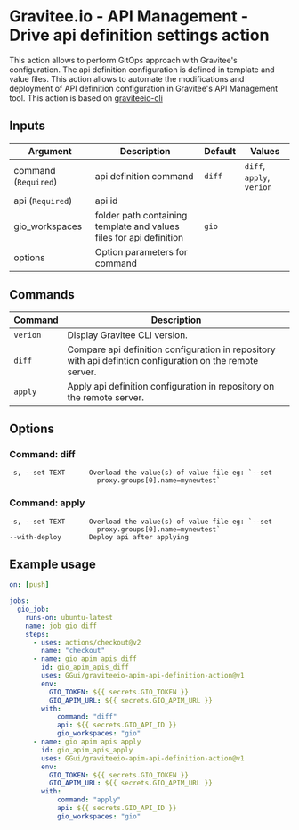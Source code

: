 # Gravitee.io - API Management - Drive api definition settings action

This action allows to perform GitOps approach with Gravitee's configuration.
The api definition configuration is defined in template and value files. This action allows to automate the modifications and deployment of API definition configuration in Gravitee's API Management tool.
This action is based on [graviteeio-cli](https://github.com/gravitee-io/graviteeio-cli "graviteeio-cli")

## Inputs

| Argument | Description | Default | Values
| --- | --- | --- | --- |
command (`Required`) | api definition command | `diff`| `diff`, `apply`, `verion`
api (`Required`)| api id |
gio_workspaces | folder path containing template and values files for api definition| `gio`
options | Option parameters for command |


## Commands

| Command | Description |
| --- | --- |
`verion` | Display Gravitee CLI version.
`diff` | Compare api definition configuration in repository with api defintion configuration on the remote server.
`apply` | Apply api definition configuration in repository on the remote server.


## Options

### Command: diff

```shell
-s, --set TEXT      Overload the value(s) of value file eg: `--set
                      proxy.groups[0].name=mynewtest`
```

### Command: apply

```shell
-s, --set TEXT      Overload the value(s) of value file eg: `--set
                      proxy.groups[0].name=mynewtest`
--with-deploy       Deploy api after applying
```

## Example usage

```yaml
on: [push]

jobs:
  gio_job:
    runs-on: ubuntu-latest
    name: job gio diff
    steps:
      - uses: actions/checkout@v2
        name: "checkout"
      - name: gio apim apis diff
        id: gio_apim_apis_diff
        uses: GGui/graviteeio-apim-api-definition-action@v1
        env:
          GIO_TOKEN: ${{ secrets.GIO_TOKEN }}
          GIO_APIM_URL: ${{ secrets.GIO_APIM_URL }}
        with:
            command: "diff"
            api: ${{ secrets.GIO_API_ID }}
            gio_workspaces: "gio"
      - name: gio apim apis apply
        id: gio_apim_apis_apply
        uses: GGui/graviteeio-apim-api-definition-action@v1
        env:
          GIO_TOKEN: ${{ secrets.GIO_TOKEN }}
          GIO_APIM_URL: ${{ secrets.GIO_APIM_URL }}
        with:
            command: "apply"
            api: ${{ secrets.GIO_API_ID }}
            gio_workspaces: "gio"
```


